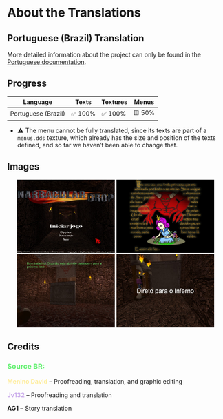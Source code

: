 # About the Translations
## Portuguese (Brazil) Translation
More detailed information about the project can only be found in the [Portuguese documentation](PT-BR/Documentação.md).
## Progress
| Language  | Texts | Textures | Menus |
| --------- | ----- | -------- | ----- |
| Portuguese (Brazil) | ✅ 100% | ✅ 100% | 🟨 50% |
- ⚠️ The menu cannot be fully translated, since its texts are part of a `menus.dds` texture, which already has the size and position of the texts defined, and so far we haven’t been able to change that.

## Images
<div align="center">
  <img src="img/PT-BR/1.jpg" width="45%">
  <img src="img/PT-BR/2.jpg" width="45%">
  <img src="img/PT-BR/3.jpg" width="45%">
  <img src="img/PT-BR/4.jpg" width="45%">
</div>

## Credits
### <span style="color:#66f173">Source BR:</span>

<span style="color:#feed9e">**Menino David**</span> – Proofreading, translation, and graphic editing  

<span style="color:#caaceb">**Jv132**</span> – Proofreading and translation  

**AG1** – Story translation